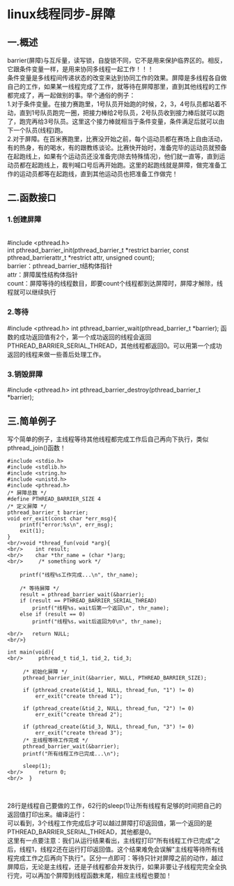 # linux线程同步-屏障 
## 一.概述                                                   
barrier(屏障)与互斥量，读写锁，自旋锁不同，它不是用来保护临界区的。相反，它跟条件变量一样，是用来协同多线程一起工作！！！
<br/>条件变量是多线程间传递状态的改变来达到协同工作的效果。屏障是多线程各自做自己的工作，如果某一线程完成了工作，就等待在屏障那里，直到其他线程的工作都完成了，再一起做别的事。举个通俗的例子：
<br/>1.对于条件变量。在接力赛跑里，1号队员开始跑的时候，2，3，4号队员都站着不动，直到1号队员跑完一圈，把接力棒给2号队员，2号队员收到接力棒后就可以跑了，跑完再给3号队员。这里这个接力棒就相当于条件变量，条件满足后就可以由下一个队员(线程)跑。
<br/>2.对于屏障。在百米赛跑里，比赛没开始之前，每个运动员都在赛场上自由活动，有的热身，有的喝水，有的跟教练谈论。比赛快开始时，准备完毕的运动员就预备在起跑线上，如果有个运动员还没准备完(除去特殊情况)，他们就一直等，直到运动员都在起跑线上，裁判喊口号后再开始跑。这里的起跑线就是屏障，做完准备工作的运动员都等在起跑线，直到其他运动员也把准备工作做完！
## 二.函数接口                                           
### 1.创建屏障

<br/>#include <pthread.h>
<br/>int pthread_barrier_init(pthread_barrier_t *restrict barrier, const pthread_barrierattr_t *restrict attr, unsigned count);
<br/>barrier：pthread_barrier_t结构体指针
<br/>attr：屏障属性结构体指针
<br/>count：屏障等待的线程数目，即要count个线程都到达屏障时，屏障才解除，线程就可以继续执行

### 2.等待
#include <pthread.h>
int pthread_barrier_wait(pthread_barrier_t *barrier);
函数的成功返回值有2个，第一个成功返回的线程会返回PTHREAD_BARRIER_SERIAL_THREAD，其他线程都返回0。可以用第一个成功返回的线程来做一些善后处理工作。

### 3.销毁屏障
#include <pthread.h>
int pthread_barrier_destroy(pthread_barrier_t *barrier);

## 三.简单例子                                           
写个简单的例子，主线程等待其他线程都完成工作后自己再向下执行，类似pthread_join()函数！
```
#include <stdio.h>
#include <stdlib.h>
#include <string.h>
#include <unistd.h>
#include <pthread.h>
/* 屏障总数 */
#define PTHREAD_BARRIER_SIZE 4
/* 定义屏障 */
pthread_barrier_t barrier;
void err_exit(const char *err_msg){
    printf("error:%s\n", err_msg);
    exit(1);
}
<br/>void *thread_fun(void *arg){
<br/>    int result;
<br/>    char *thr_name = (char *)arg;
<br/>     /* something work */

    printf("线程%s工作完成...\n", thr_name);
 
    /* 等待屏障 */
    result = pthread_barrier_wait(&barrier);
    if (result == PTHREAD_BARRIER_SERIAL_THREAD)
        printf("线程%s，wait后第一个返回\n", thr_name);
    else if (result == 0)
        printf("线程%s，wait后返回为0\n", thr_name);
 
<br/>   return NULL;
<br/>}
 
int main(void){
<br/>     pthread_t tid_1, tid_2, tid_3;
 
     /* 初始化屏障 */
     pthread_barrier_init(&barrier, NULL, PTHREAD_BARRIER_SIZE);
 
     if (pthread_create(&tid_1, NULL, thread_fun, "1") != 0)
         err_exit("create thread 1");
 
     if (pthread_create(&tid_2, NULL, thread_fun, "2") != 0)
         err_exit("create thread 2");
 
     if (pthread_create(&tid_3, NULL, thread_fun, "3") != 0)
         err_exit("create thread 3"); 
     /* 主线程等待工作完成 */
     pthread_barrier_wait(&barrier);
     printf("所有线程工作已完成...\n");

     sleep(1);
<br/>     return 0;
<br/>  }
 
 ```
<br/>28行是线程自己要做的工作，62行的sleep(1)让所有线程有足够的时间把自己的返回值打印出来。编译运行：
<br/>可以看到，3个线程工作完成后才可以越过屏障打印返回值，第一个返回的是PTHREAD_BARRIER_SERIAL_THREAD，其他都是0。
<br/>这里有一点要注意：我们从运行结果看出，主线程打印"所有线程工作已完成"之后，线程1，线程2还在运行打印返回值。这个结果难免会误解"主线程等待所有线程完成工作之后再向下执行"。区分一点即可：等待只针对屏障之前的动作，越过屏障后，无论是主线程，还是子线程都会并发执行，如果非要让子线程完完全全执行完，可以再加个屏障到线程函数末尾，相应主线程也要加！

